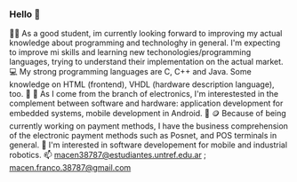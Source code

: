 ### Hello 👋

🧑‍🎓 As a good student, im currently looking forward to improving my actual knowledge about programming and technologhy in general. I'm expecting to improve mi skills and learning new techonologies/programming languages, trying to understand their implementation on the actual market.
💻 My strong programming languages are C, C++ and Java. Some knowledge on HTML (frontend), VHDL (hardware description language), too.
🧔 📱 As I come from the branch of electronics, I'm interestested in the complement between software and hardware: application development for embedded systems, mobile development in Android.
🏦 🪙 Because of being currently working on payment methods, I have the business comprehension of the electronic payment methods such as Posnet, and POS terminals in general.
🤖 I'm interested in software developement for mobile and industrial robotics.
📫 macen38787@estudiantes.untref.edu.ar   ; macen.franco.38787@gmail.com
